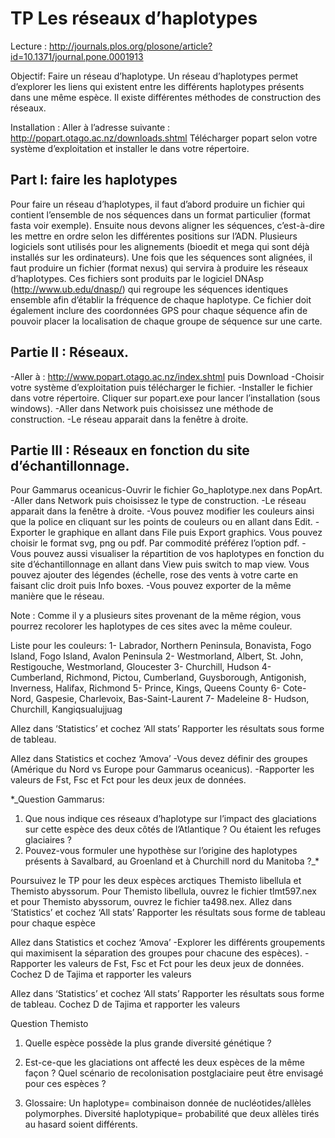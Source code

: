 # TP Les réseaux d’haplotypes

Lecture : http://journals.plos.org/plosone/article?id=10.1371/journal.pone.0001913 

Objectif: Faire un réseau d’haplotype. Un réseau d’haplotypes permet d’explorer les liens qui existent entre les différents haplotypes présents dans une même espèce. 
Il existe différentes méthodes de construction des réseaux.

Installation :
Aller à l’adresse suivante : http://popart.otago.ac.nz/downloads.shtml 
Télécharger popart selon votre système d’exploitation et installer le dans votre répertoire.

## Part I: faire les haplotypes
Pour faire un réseau d’haplotypes, il faut d’abord produire un fichier qui contient l’ensemble de nos séquences dans un format particulier (format fasta voir exemple). Ensuite nous devons aligner les séquences, c’est-à-dire les mettre en ordre selon les différentes positions sur l’ADN. Plusieurs logiciels sont utilisés pour les alignements (bioedit et mega qui sont déjà installés sur les ordinateurs). Une fois que les séquences sont alignées, il faut produire un fichier (format nexus) qui servira à produire les réseaux d’haplotypes. Ces fichiers sont produits par le logiciel DNAsp (http://www.ub.edu/dnasp/) qui regroupe les séquences identiques ensemble afin d’établir la fréquence de chaque haplotype. Ce fichier doit également inclure des coordonnées GPS pour chaque séquence afin de pouvoir placer la localisation de chaque groupe de séquence sur une carte. 



## Partie II : Réseaux.

-Aller à : http://www.popart.otago.ac.nz/index.shtml puis Download
-Choisir votre système d’exploitation puis télécharger le fichier.
-Installer le fichier dans votre répertoire. Cliquer sur popart.exe pour lancer l’installation (sous windows).
-Aller dans Network puis choisissez une méthode de construction. 
-Le réseau apparait dans la fenêtre à droite. 


## Partie III : Réseaux en fonction du site d’échantillonnage.
Pour Gammarus oceanicus-Ouvrir le fichier  Go_haplotype.nex dans PopArt.
-Aller dans Network puis choisissez le type de construction.
-Le réseau apparait dans la fenêtre à droite. 
-Vous pouvez modifier les couleurs ainsi que la police en cliquant sur les points de couleurs ou en allant dans Edit.
-Exporter le graphique en allant dans File puis Export graphics. Vous pouvez choisir le format svg, png ou pdf. Par commodité préférez l’option pdf.
-Vous pouvez aussi visualiser la répartition de vos haplotypes en fonction du site d’échantillonnage en allant dans View puis switch to map view. Vous pouvez ajouter des légendes (échelle, rose des vents à votre carte en faisant clic droit puis Info boxes.
-Vous pouvez exporter de la même manière que le réseau.

Note : Comme il y a plusieurs sites provenant de la même région, vous pourrez recolorer les haplotypes de ces sites avec la même couleur.

Liste pour les couleurs:
1- Labrador, Northern Peninsula, Bonavista, Fogo Island, Fogo Island, Avalon Peninsula
2- Westmorland, Albert, St. John, Restigouche, Westmorland, Gloucester 
3- Churchill, Hudson
4- Cumberland, Richmond, Pictou, Cumberland, Guysborough, Antigonish, Inverness, Halifax, Richmond
5- Prince, Kings, Queens County
6- Cote-Nord, Gaspesie, Charlevoix, Bas-Saint-Laurent
7- Madeleine 
8- Hudson, Churchill, Kangiqsualujjuag


Allez dans ‘Statistics’ et cochez ‘All stats’
Rapporter les résultats sous forme de tableau.

Allez dans Statistics et cochez ‘Amova’
-Vous devez définir des groupes (Amérique du Nord vs Europe pour Gammarus oceanicus). 
-Rapporter les valeurs de Fst, Fsc et Fct pour les deux jeux de données.


*_Question Gammarus:
1)	Que nous indique ces réseaux d’haplotype sur l’impact des glaciations sur cette espèce des deux côtés de l’Atlantique ? Ou étaient les refuges glaciaires ?
2)	 Pouvez-vous formuler une hypothèse sur l’origine des haplotypes présents à Savalbard, au Groenland et à Churchill nord du Manitoba ?_*


Poursuivez le TP pour les deux espèces arctiques Themisto libellula et Themisto abyssorum.
Pour Themisto libellula, ouvrez le fichier tlmt597.nex et pour Themisto abyssorum, ouvrez le fichier ta498.nex.
Allez dans ‘Statistics’ et cochez ‘All stats’
Rapporter les résultats sous forme de tableau pour chaque espèce

Allez dans Statistics et cochez ‘Amova’
-Explorer les différents groupements qui maximisent la séparation des groupes pour chacune des espèces). 
-Rapporter les valeurs de Fst, Fsc et Fct pour les deux jeux de données.
Cochez D de Tajima et rapporter les valeurs


Allez dans ‘Statistics’ et cochez ‘All stats’
Rapporter les résultats sous forme de tableau.
Cochez D de Tajima et rapporter les valeurs


Question Themisto
1)	Quelle espèce possède la plus grande diversité génétique ?
2)	Est-ce-que les glaciations ont affecté les deux espèces de la même façon ? Quel scénario de recolonisation postglaciaire peut être envisagé pour ces espèces ?

3)	Glossaire:
Un haplotype= combinaison donnée de nucléotides/allèles polymorphes.
Diversité haplotypique= probabilité que deux allèles tirés au hasard soient différents.

